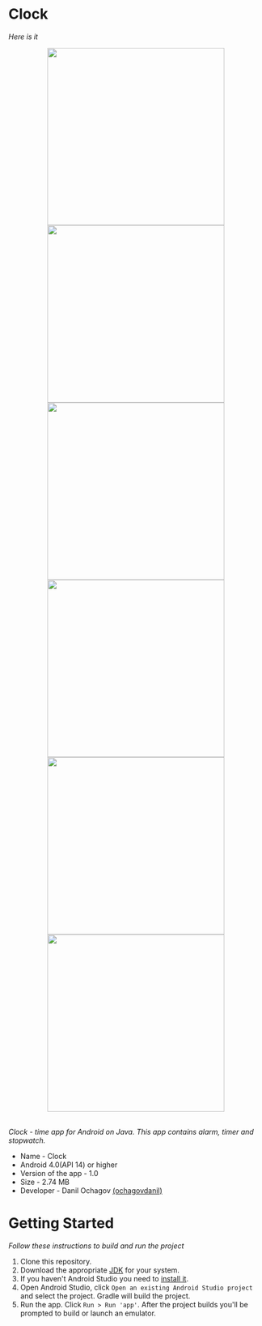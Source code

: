 # Clock
_Here is it_

<div align="center">
  <img src="screenshots/screenshot_1.jpg" width="350px" />
  <img src="screenshots/screenshot_2.jpg" width="350px" />
  <img src="screenshots/screenshot_3.jpg" width="350px" />
  <img src="screenshots/screenshot_4.jpg" width="350px" />
  <img src="screenshots/screenshot_5.jpg" width="350px" />
  <img src="screenshots/screenshot_6.jpg" width="350px" />
</div> <br />

_Clock - time app for Android on Java. This app contains alarm, timer and stopwatch._

 * Name - Clock
 * Android 4.0(API 14) or higher
 * Version of the app - 1.0
 * Size - 2.74 MB
 * Developer - Danil Ochagov [(ochagovdanil)](https://github.com/ochagovdanil)

# Getting Started
_Follow these instructions to build and run the project_

 1. Clone this repository.
 2. Download the appropriate [JDK](https://www.oracle.com/technetwork/java/javase/downloads/index.html) for your system.
 3. If you haven't Android Studio you need to [install it](https://developer.android.com/studio/).
 4. Open Android Studio, click `Open an existing Android Studio project` and select the project. Gradle will build the project.
 5. Run the app. Click `Run > Run 'app'`. After the project builds you'll be prompted to build or launch an emulator.